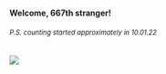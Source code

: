 #### Welcome, 667th stranger!

###### <sup>P.S. counting started approximately in 10.01.22</sup>

<img src="https://kraftwerk28.pp.ua/vcnt.png"></img>
